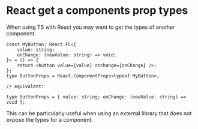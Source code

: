 # React get a components prop types

When using TS with React you may want to get the types of another component.

```tsx
const MyButton: React.FC<{
    value: string;
    onChange: (newValue: string) => void;
}> = () => {
    return <button value={value} onchange={onChange} />;
};
type ButtonProps = React.ComponentProps<typeof MyButton>;

// equivalent:

type ButtonProps = { value: string; onChange: (newValue: string) => void };
```

 This can be particularly useful when using an external library that does not expose the types for a component.